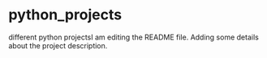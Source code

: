 # python_projects
different python projectsI am editing the README file. Adding some details about the project description.
